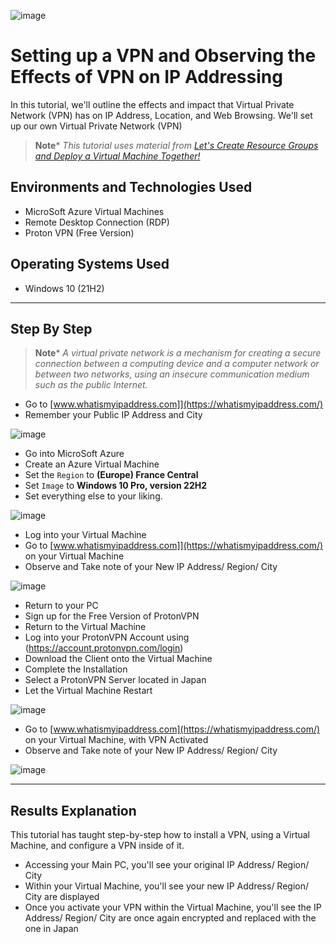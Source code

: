<p align="center">
  
![image](https://github.com/CarlosAlvarado0718/VPN-NETWORK/assets/140138198/07ac1b82-c83d-4984-be1b-87d0b8afa619)

</p>

<h1>Setting up a VPN and Observing the Effects of VPN on IP Addressing</h1>
In this tutorial, we'll outline the effects and impact that Virtual Private Network (VPN) has on IP Address, Location, and Web Browsing.
We'll set up our own Virtual Private Network (VPN)

>**Note***
>_This tutorial uses material from [Let's Create Resource Groups and Deploy a Virtual Machine Together!](https://github.com/marklibador/Create-Resource-Group)_

<h2>Environments and Technologies Used</h2>

- MicroSoft Azure Virtual Machines
- Remote Desktop Connection (RDP)
- Proton VPN (Free Version)

<h2>Operating Systems Used</h2>

 - Windows 10 (21H2)


---
<h2>Step By Step</h2>

>**Note***
>_A virtual private network is a mechanism for creating a secure connection between a computing device and a computer network or between two networks, using an insecure communication medium such as the public Internet._

- Go to [www.whatismyipaddress.com]](https://whatismyipaddress.com/)
- Remember your Public IP Address and City

![image](https://github.com/CarlosAlvarado0718/VPN-NETWORK/assets/140138198/3f18088c-9478-4f5d-b8cc-6a04be2d88ed)

- Go into MicroSoft Azure
- Create an Azure Virtual Machine
- Set the `Region` to **(Europe) France Central**
- Set `Image` to **Windows 10 Pro, version 22H2**
- Set everything else to your liking.

![image](https://github.com/CarlosAlvarado0718/VPN-NETWORK/assets/140138198/5b3a2e50-afb3-40a6-ab25-5f172483fbcf)

- Log into your Virtual Machine
- Go to [www.whatismyipaddress.com]](https://whatismyipaddress.com/) on your Virtual Machine
- Observe and Take note of your New IP Address/ Region/ City

![image](https://github.com/CarlosAlvarado0718/VPN-NETWORK/assets/140138198/d783648c-115b-4841-b4c3-ab9a8c46e3d6)
  
- Return to your PC
- Sign up for the Free Version of ProtonVPN
- Return to the Virtual Machine
- Log into your ProtonVPN Account using (https://account.protonvpn.com/login)
- Download the Client onto the Virtual Machine
- Complete the Installation
- Select a ProtonVPN Server located in Japan
- Let the Virtual Machine Restart

![image](https://github.com/CarlosAlvarado0718/VPN-NETWORK/assets/140138198/d119b5a5-556d-4b01-b061-e922b87241f4)


- Go to [www.whatismyipaddress.com](https://whatismyipaddress.com/) on your Virtual Machine, with VPN Activated
- Observe and Take note of your New IP Address/ Region/ City

![image](https://github.com/CarlosAlvarado0718/VPN-NETWORK/assets/140138198/a20b0e94-1cd7-47e5-a7d2-81b4106a0378)


---
<h2>Results Explanation</h2>
This tutorial has taught step-by-step how to install a VPN, using a Virtual Machine, and configure a VPN inside of it.

- Accessing your Main PC, you'll see your original IP Address/ Region/ City
- Within your Virtual Machine, you'll see your new IP Address/ Region/ City are displayed
- Once you activate your VPN within the Virtual Machine, you'll see the IP Address/ Region/ City are once again encrypted and replaced with the one in Japan
